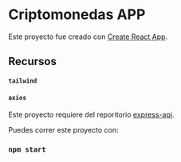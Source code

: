 # Criptomonedas APP

Este proyecto fue creado con [Create React App](https://github.com/facebook/create-react-app).

## Recursos
#### `tailwind`
#### `axios`


Este proyecto requiere del reporitorio [express-api](https://github.com/codigodehoy/api-express.git). 

Puedes correr este proyecto con:

### `npm start`

